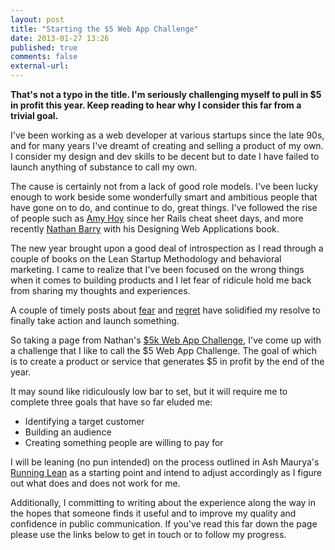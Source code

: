 ```yaml
---
layout: post
title: "Starting the $5 Web App Challenge"
date: 2013-01-27 13:26
published: true
comments: false
external-url:
---
```


__That's not a typo in the title. I'm seriously challenging myself to pull in $5 in profit this year. Keep reading to hear why I consider this far from a trivial goal.__

I've been working as a web developer at various startups since the late 90s, and for many years I've dreamt of creating and selling a product of my own. I consider my design and dev skills to be decent but to date I have failed to launch anything of substance to call my own. 

The cause is certainly not from a lack of good role models. I've been lucky enough to work beside some wonderfully smart and ambitious people that have gone on to do, and continue to do, great things. I've followed the rise of people such as [Amy Hoy](http://unicornfree.com) since her Rails cheat sheet days, and more recently [Nathan Barry](http://nathanbarry.com) with his Designing Web Applications book.

The new year brought upon a good deal of introspection as I read through a couple of books on the Lean Startup Methodology and behavioral marketing. I came to realize that I've been focused on the wrong things when it comes to building products and I let fear of ridicule hold me back from sharing my thoughts and experiences. 

A couple of timely posts about [fear](http://lesseverything.com/blog/archives/2013/01/24/fear-just-refocuses-itself-1) and [regret](https://news.ycombinator.com/item?id=5119213) have solidified my resolve to finally take action and launch something.

So taking a page from Nathan's [$5k Web App Challenge](http://nathanbarry.com/starting-web-app-challenge), I've come up with a challenge that I like to call the $5 Web App Challenge. The goal of which is to create a product or service that generates $5 in profit by the end of the year.

It may sound like ridiculously low bar to set, but it will require me to complete three goals that have so far eluded me:

* Identifying a target customer
* Building an audience
* Creating something people are willing to pay for

I will be leaning (no pun intended) on the process outlined in Ash Maurya's [Running Lean](http://runninglean.co) as a starting point and intend to adjust accordingly as I figure out what does and does not work for me.

Additionally, I committing to writing about the experience along the way in the hopes that someone finds it useful and to improve my quality and confidence in public communication. If you've read this far down the page please use the links below to get in touch or to follow my progress.
